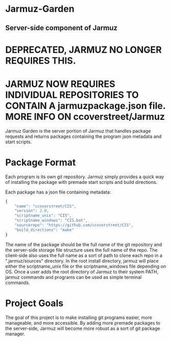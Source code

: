 # Jarmuz-Garden
## Server-side component of Jarmuz

# DEPRECATED, JARMUZ NO LONGER REQUIRES THIS.
# JARMUZ NOW REQUIRES INDIVIDUAL REPOSITORIES TO CONTAIN A jarmuzpackage.json file. MORE INFO ON ccoverstreet/Jarmuz

Jarmuz Garden is the server portion of Jarmuz that handles package requests and returns packages containing the program json metadata and start scripts.

# Package Format
Each program is its own git repository. Jarmuz simply provides a quick way of installing the package with premade start scripts and build directions. 

Each package has a json file containing metadata:
```Javascript
{
	"name": "ccoverstreet/CIS",
	"version": 2.0,
	"scriptname_unix": "CIS",
	"scriptname_windows": "CIS.bat",
	"sourcerepo": "https://github.com/ccoverstreet/CIS",
	"build_directions": "make"
}
```

The name of the package should be the full name of the git repository and the server-side storage file structure uses the full name of the repo. The client-side also uses the full name as a sort of path to clone each repo in a ".jarmuz/sources" directory. In the root install directory, jarmuz will place either the scriptname_unix file or the scriptname_windows file depending on OS. Once a user adds the root directory of Jarmuz to their system PATH, jarmuz commands and programs can be used as simple terminal commands. 

# Project Goals

The goal of this project is to make installing git programs easier, more manageable, and more accessible. By adding more premade packages to the server-side, Jarmuz will become more robust as a sort of git package manager. 
